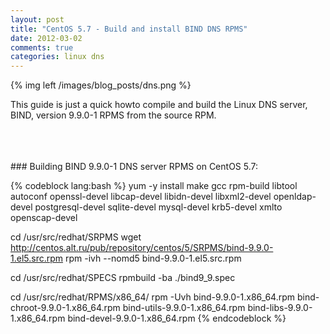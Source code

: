 ```yaml
---
layout: post
title: "CentOS 5.7 - Build and install BIND DNS RPMS"
date: 2012-03-02
comments: true
categories: linux dns
---
```

{% img left /images/blog_posts/dns.png %}

This guide is just a quick howto compile and build the Linux DNS server, BIND, version 9.9.0-1 RPMS from the source RPM.
<!--more-->
<br>
<br>
<br>
### Building BIND 9.9.0-1 DNS server RPMS on CentOS 5.7:

{% codeblock lang:bash %}
yum -y install make gcc rpm-build libtool autoconf openssl-devel libcap-devel libidn-devel libxml2-devel openldap-devel postgresql-devel sqlite-devel mysql-devel krb5-devel xmlto openscap-devel

cd /usr/src/redhat/SRPMS
wget http://centos.alt.ru/pub/repository/centos/5/SRPMS/bind-9.9.0-1.el5.src.rpm
rpm -ivh --nomd5 bind-9.9.0-1.el5.src.rpm

cd /usr/src/redhat/SPECS
rpmbuild -ba ./bind9_9.spec

cd /usr/src/redhat/RPMS/x86_64/
rpm -Uvh bind-9.9.0-1.x86_64.rpm bind-chroot-9.9.0-1.x86_64.rpm bind-utils-9.9.0-1.x86_64.rpm bind-libs-9.9.0-1.x86_64.rpm bind-devel-9.9.0-1.x86_64.rpm
{% endcodeblock %}

